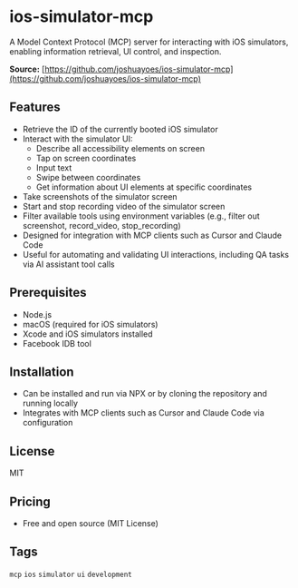 # ios-simulator-mcp

A Model Context Protocol (MCP) server for interacting with iOS simulators, enabling information retrieval, UI control, and inspection.

**Source:** [https://github.com/joshuayoes/ios-simulator-mcp](https://github.com/joshuayoes/ios-simulator-mcp)

## Features
- Retrieve the ID of the currently booted iOS simulator
- Interact with the simulator UI:
  - Describe all accessibility elements on screen
  - Tap on screen coordinates
  - Input text
  - Swipe between coordinates
  - Get information about UI elements at specific coordinates
- Take screenshots of the simulator screen
- Start and stop recording video of the simulator screen
- Filter available tools using environment variables (e.g., filter out screenshot, record_video, stop_recording)
- Designed for integration with MCP clients such as Cursor and Claude Code
- Useful for automating and validating UI interactions, including QA tasks via AI assistant tool calls

## Prerequisites
- Node.js
- macOS (required for iOS simulators)
- Xcode and iOS simulators installed
- Facebook IDB tool

## Installation
- Can be installed and run via NPX or by cloning the repository and running locally
- Integrates with MCP clients such as Cursor and Claude Code via configuration

## License
MIT

## Pricing
- Free and open source (MIT License)

## Tags
`mcp` `ios` `simulator` `ui` `development`